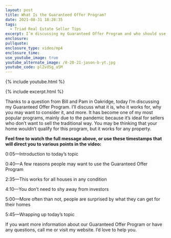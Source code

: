 ```yaml
---
layout: post
title: What Is the Guaranteed Offer Program?
date: 2021-08-31 18:28:35
tags:
  - Triad Real Estate Seller Tips
excerpt: I’m discussing my Guaranteed Offer Program and who should use it.
enclosure:
pullquote:
enclosure_type: video/mp4
enclosure_time:
use_youtube_image: true
youtube_alternate_image: /8-20-21-jason-b-yt.jpg
youtube_code: plZvdSg_aSM
---
```

{% include youtube.html %}

{% include excerpt.html %}

Thanks to a question from Bill and Pam in Oakridge, today I’m discussing my Guaranteed Offer Program. I’ll discuss what it is, who it works for, why you may want to consider it, and more. It has become one of my most popular programs, mainly due to the pandemic because it’s ideal for sellers who don’t want to sell the traditional way. You may be thinking that your home wouldn’t qualify for this program, but it works for any property.

**Feel free to watch the full message above, or use these timestamps that will direct you to various points in the video:**

0:05—Introduction to today’s topic

0:40—A few reasons people may want to use the Guaranteed Offer Program

2:35—This works for all houses in any condition&nbsp;

4:10—You don’t need to shy away from investors

5:00—More often than not, people are surprised by what they can get for their homes

5:45—Wrapping up today’s topic

If you want more information about our Guaranteed Offer Program or have any questions, call me or visit my website. I’d love to help you.
